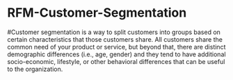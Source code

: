 # RFM-Customer-Segmentation
#Customer segmentation is a way to split customers into groups based on certain characteristics that those customers share. All customers share the common need of your product or service, but beyond that, there are distinct demographic differences (i.e., age, gender) and they tend to have additional socio-economic, lifestyle, or other behavioral differences that can be useful to the organization.

